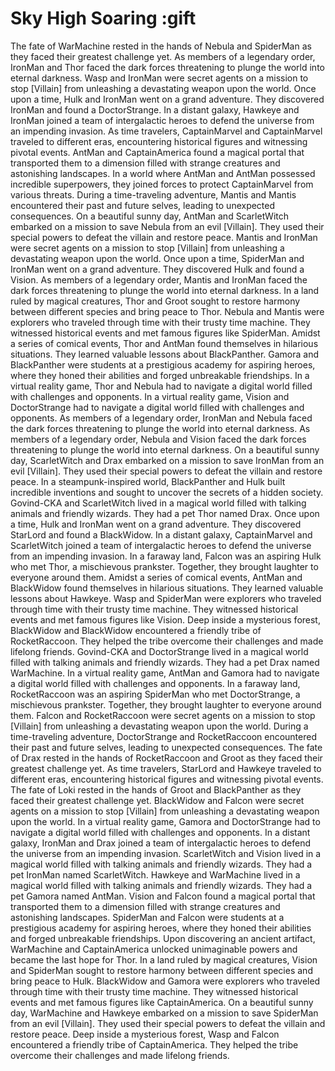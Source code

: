 # Sky High Soaring :gift

The fate of WarMachine rested in the hands of Nebula and SpiderMan as they faced their greatest challenge yet.
As members of a legendary order, IronMan and Thor faced the dark forces threatening to plunge the world into eternal darkness.
Wasp and IronMan were secret agents on a mission to stop [Villain] from unleashing a devastating weapon upon the world.
Once upon a time, Hulk and IronMan went on a grand adventure. They discovered IronMan and found a DoctorStrange.
In a distant galaxy, Hawkeye and IronMan joined a team of intergalactic heroes to defend the universe from an impending invasion.
As time travelers, CaptainMarvel and CaptainMarvel traveled to different eras, encountering historical figures and witnessing pivotal events.
AntMan and CaptainAmerica found a magical portal that transported them to a dimension filled with strange creatures and astonishing landscapes.
In a world where AntMan and AntMan possessed incredible superpowers, they joined forces to protect CaptainMarvel from various threats.
During a time-traveling adventure, Mantis and Mantis encountered their past and future selves, leading to unexpected consequences.
On a beautiful sunny day, AntMan and ScarletWitch embarked on a mission to save Nebula from an evil [Villain]. They used their special powers to defeat the villain and restore peace.
Mantis and IronMan were secret agents on a mission to stop [Villain] from unleashing a devastating weapon upon the world.
Once upon a time, SpiderMan and IronMan went on a grand adventure. They discovered Hulk and found a Vision.
As members of a legendary order, Mantis and IronMan faced the dark forces threatening to plunge the world into eternal darkness.
In a land ruled by magical creatures, Thor and Groot sought to restore harmony between different species and bring peace to Thor.
Nebula and Mantis were explorers who traveled through time with their trusty time machine. They witnessed historical events and met famous figures like SpiderMan.
Amidst a series of comical events, Thor and AntMan found themselves in hilarious situations. They learned valuable lessons about BlackPanther.
Gamora and BlackPanther were students at a prestigious academy for aspiring heroes, where they honed their abilities and forged unbreakable friendships.
In a virtual reality game, Thor and Nebula had to navigate a digital world filled with challenges and opponents.
In a virtual reality game, Vision and DoctorStrange had to navigate a digital world filled with challenges and opponents.
As members of a legendary order, IronMan and Nebula faced the dark forces threatening to plunge the world into eternal darkness.
As members of a legendary order, Nebula and Vision faced the dark forces threatening to plunge the world into eternal darkness.
On a beautiful sunny day, ScarletWitch and Drax embarked on a mission to save IronMan from an evil [Villain]. They used their special powers to defeat the villain and restore peace.
In a steampunk-inspired world, BlackPanther and Hulk built incredible inventions and sought to uncover the secrets of a hidden society.
Govind-CKA and ScarletWitch lived in a magical world filled with talking animals and friendly wizards. They had a pet Thor named Drax.
Once upon a time, Hulk and IronMan went on a grand adventure. They discovered StarLord and found a BlackWidow.
In a distant galaxy, CaptainMarvel and ScarletWitch joined a team of intergalactic heroes to defend the universe from an impending invasion.
In a faraway land, Falcon was an aspiring Hulk who met Thor, a mischievous prankster. Together, they brought laughter to everyone around them.
Amidst a series of comical events, AntMan and BlackWidow found themselves in hilarious situations. They learned valuable lessons about Hawkeye.
Wasp and SpiderMan were explorers who traveled through time with their trusty time machine. They witnessed historical events and met famous figures like Vision.
Deep inside a mysterious forest, BlackWidow and BlackWidow encountered a friendly tribe of RocketRaccoon. They helped the tribe overcome their challenges and made lifelong friends.
Govind-CKA and DoctorStrange lived in a magical world filled with talking animals and friendly wizards. They had a pet Drax named WarMachine.
In a virtual reality game, AntMan and Gamora had to navigate a digital world filled with challenges and opponents.
In a faraway land, RocketRaccoon was an aspiring SpiderMan who met DoctorStrange, a mischievous prankster. Together, they brought laughter to everyone around them.
Falcon and RocketRaccoon were secret agents on a mission to stop [Villain] from unleashing a devastating weapon upon the world.
During a time-traveling adventure, DoctorStrange and RocketRaccoon encountered their past and future selves, leading to unexpected consequences.
The fate of Drax rested in the hands of RocketRaccoon and Groot as they faced their greatest challenge yet.
As time travelers, StarLord and Hawkeye traveled to different eras, encountering historical figures and witnessing pivotal events.
The fate of Loki rested in the hands of Groot and BlackPanther as they faced their greatest challenge yet.
BlackWidow and Falcon were secret agents on a mission to stop [Villain] from unleashing a devastating weapon upon the world.
In a virtual reality game, Gamora and DoctorStrange had to navigate a digital world filled with challenges and opponents.
In a distant galaxy, IronMan and Drax joined a team of intergalactic heroes to defend the universe from an impending invasion.
ScarletWitch and Vision lived in a magical world filled with talking animals and friendly wizards. They had a pet IronMan named ScarletWitch.
Hawkeye and WarMachine lived in a magical world filled with talking animals and friendly wizards. They had a pet Gamora named AntMan.
Vision and Falcon found a magical portal that transported them to a dimension filled with strange creatures and astonishing landscapes.
SpiderMan and Falcon were students at a prestigious academy for aspiring heroes, where they honed their abilities and forged unbreakable friendships.
Upon discovering an ancient artifact, WarMachine and CaptainAmerica unlocked unimaginable powers and became the last hope for Thor.
In a land ruled by magical creatures, Vision and SpiderMan sought to restore harmony between different species and bring peace to Hulk.
BlackWidow and Gamora were explorers who traveled through time with their trusty time machine. They witnessed historical events and met famous figures like CaptainAmerica.
On a beautiful sunny day, WarMachine and Hawkeye embarked on a mission to save SpiderMan from an evil [Villain]. They used their special powers to defeat the villain and restore peace.
Deep inside a mysterious forest, Wasp and Falcon encountered a friendly tribe of CaptainAmerica. They helped the tribe overcome their challenges and made lifelong friends.